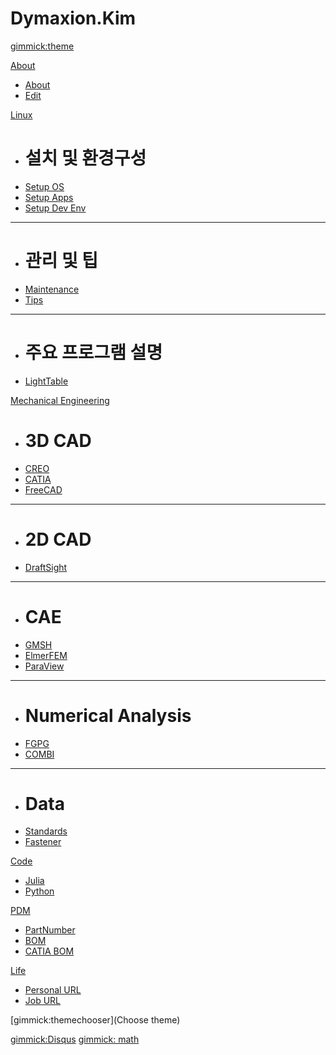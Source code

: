 <!--
  -- Name of your wiki
  -- Do NOT remove the leading `#` character.
  -->

# Dymaxion.Kim


<!--
  -- Default theme
  -- (Read: http://dynalon.github.io/mdwiki/#!customizing.md#Theme_chooser)
  -->
[gimmick:theme](bootstrap)


<!--
  -- Navigation
  -- (Read: http://dynalon.github.io/mdwiki/#!quickstart.md#Adding_a_navigation)
  -->


<!-- A more complex navigation example: ---------------------------------------- -->

[About]()

  * [About](pages/about.md)
  * [Edit](http://prose.io)

[Linux]()

  * # 설치 및 환경구성
  * [Setup OS](pages/Linux/Setup_OS.md)
  * [Setup Apps](pages/Linux/Setup_Apps.md)
  * [Setup Dev Env](pages/Linux/Setup_Dev.md)
  - - - -
  * # 관리 및 팁
  * [Maintenance](pages/Linux/Maintenance.md)
  * [Tips](pages/Linux/Tips.md)
  - - - -
  * # 주요 프로그램 설명
  * [LightTable](pages/Linux/LightTable.md)


[Mechanical Engineering]()

  * # 3D CAD
  * [CREO](pages/Mechanical_Engineering/CREO.md)
  * [CATIA](pages/Mechanical_Engineering/CATIA.md)
  * [FreeCAD](pages/Mechanical_Engineering/FreeCAD.md)
  - - - -
  * # 2D CAD
  * [DraftSight](pages/Mechanical_Engineering/DraftSight.md)
  - - - -
  * # CAE
  * [GMSH](pages/Mechanical_Engineering/GMSH.md)
  * [ElmerFEM](pages/Mechanical_Engineering/ElmerFEM.md)
  * [ParaView](pages/Mechanical_Engineering/ParaView.md)
  - - - -
  * # Numerical Analysis
  * [FGPG](pages/Mechanical_Engineering/FGPG.md)
  * [COMBI](pages/Mechanical_Engineering/COMBI.md)
  - - - -
  * # Data
  * [Standards](pages/Mechanical_Engineering/Standards.md)
  * [Fastener](pages/Mechanical_Engineering/Fastener.md)


[Code]()

  * [Julia](pages/Code/Julia.md)
  * [Python](pages/Code/Python.md)


[PDM]()

  * [PartNumber](pages/PDM/PartNumber.md)
  * [BOM](pages/PDM/BOM.md)
  * [CATIA BOM](pages/Code/CATIA_BOM.md)


[Life]()

  * [Personal URL](pages/Life/Personal_URL.md)
  * [Job URL](pages/Life/Job_URL.md)



<!--
  -- Let the user choose a theme
  -- (Read: http://dynalon.github.io/mdwiki/#!quickstart.md#Adding_a_navigation)
-->
[gimmick:themechooser](Choose theme)




<!-- ---------------------------------------------------------------------------- -->

<!--
  -- Change the Language
  -- Could be useful when there's more than one language wiki.
-->
<!--
[Change the Language]()

  * [English (United States)](/en_US/)
  * [English (United Kingdom)](/en_GB/)
  * [Italian](/it/)
-->

[gimmick:Disqus](dymaxionkim)
[gimmick: math]()
